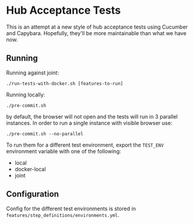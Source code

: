 # Hub Acceptance Tests

This is an attempt at a new style of hub acceptance tests using Cucumber and Capybara.
Hopefully, they'll be more maintainable than what we have now.


## Running

Running against joint:
```
./run-tests-with-docker.sh [features-to-run]
```

Running locally:
```
./pre-commit.sh
```
by default, the browser will not open and the tests will run in 3 parallel instances.
In order to run a single instance with visible browser use:
```
./pre-commit.sh --no-parallel
```

To run them for a different test environment, export the `TEST_ENV` environment variable with one of the following:

  * local
  * docker-local
  * joint

## Configuration

Config for the different test environments is stored in `features/step_definitions/environments.yml`.
